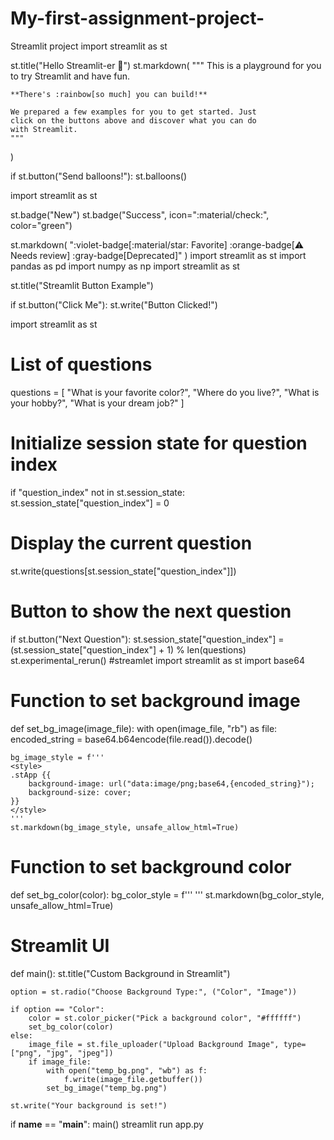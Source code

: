 # My-first-assignment-project-
Streamlit project 
import streamlit as st

st.title("Hello Streamlit-er 👋")
st.markdown(
    """ 
    This is a playground for you to try Streamlit and have fun. 

    **There's :rainbow[so much] you can build!**
    
    We prepared a few examples for you to get started. Just 
    click on the buttons above and discover what you can do 
    with Streamlit. 
    """
)

if st.button("Send balloons!"):
    st.balloons()

import streamlit as st

st.badge("New")
st.badge("Success", icon=":material/check:", color="green")

st.markdown(
    ":violet-badge[:material/star: Favorite] :orange-badge[⚠️ Needs review] :gray-badge[Deprecated]"
)
import streamlit as st
import pandas as pd
import numpy as np
import streamlit as st

st.title("Streamlit Button Example")

if st.button("Click Me"):
    st.write("Button Clicked!")

import streamlit as st

# List of questions
questions = [
    "What is your favorite color?",
    "Where do you live?",
    "What is your hobby?",
    "What is your dream job?"
]

# Initialize session state for question index
if "question_index" not in st.session_state:
    st.session_state["question_index"] = 0

# Display the current question
st.write(questions[st.session_state["question_index"]])

# Button to show the next question
if st.button("Next Question"):
    st.session_state["question_index"] = (st.session_state["question_index"] + 1) % len(questions)
    st.experimental_rerun()
#streamlet
import streamlit as st
import base64

# Function to set background image
def set_bg_image(image_file):
    with open(image_file, "rb") as file:
        encoded_string = base64.b64encode(file.read()).decode()
    
    bg_image_style = f'''
    <style>
    .stApp {{
        background-image: url("data:image/png;base64,{encoded_string}");
        background-size: cover;
    }}
    </style>
    '''
    st.markdown(bg_image_style, unsafe_allow_html=True)

# Function to set background color
def set_bg_color(color):
    bg_color_style = f'''
    <style>
    .stApp {{
        background-color: {color};
    }}
    </style>
    '''
    st.markdown(bg_color_style, unsafe_allow_html=True)

# Streamlit UI
def main():
    st.title("Custom Background in Streamlit")
    
    option = st.radio("Choose Background Type:", ("Color", "Image"))
    
    if option == "Color":
        color = st.color_picker("Pick a background color", "#ffffff")
        set_bg_color(color)
    else:
        image_file = st.file_uploader("Upload Background Image", type=["png", "jpg", "jpeg"])
        if image_file:
            with open("temp_bg.png", "wb") as f:
                f.write(image_file.getbuffer())
            set_bg_image("temp_bg.png")
    
    st.write("Your background is set!")

if __name__ == "__main__":
    main()
streamlit run app.py
